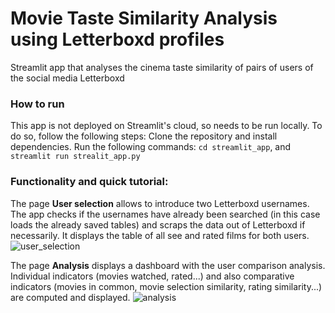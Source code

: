 # Movie Taste Similarity Analysis using Letterboxd profiles

Streamlit app that analyses the cinema taste similarity of pairs of users of the social media Letterboxd 

### How to run
This app is not deployed on Streamlit's cloud, so needs to be run locally. To do so, follow the following steps:
Clone the repository and install dependencies. Run the following commands: `cd streamlit_app`, and `streamlit run strealit_app.py`

### Functionality and quick tutorial:
The page **User selection** allows to introduce two Letterboxd usernames. The app checks if the usernames have already been searched (in this case loads the already saved tables) and scraps the data out of Letterboxd if necessarily. It displays the table of all see and rated films for both users.
![user_selection](https://user-images.githubusercontent.com/38510928/216833056-2c92bd80-ad07-4efb-a9c8-d6fcd6890a18.png)


The page **Analysis** displays a dashboard with the user comparison analysis. Individual indicators (movies watched, rated...) and also comparative indicators (movies in common, movie selection similarity, rating similarity...) are computed and displayed.
![analysis](https://user-images.githubusercontent.com/38510928/216833062-feddd504-c45c-42d8-a6cd-4a86ddb55079.png)
